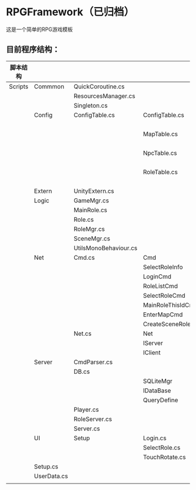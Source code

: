 # RPGFramework（已归档）
这是一个简单的RPG游戏模板
## 目前程序结构：

| 脚本结构 |  |  |  |  |
| ---- | ---- | ---- | ---- | ---- |
| Scripts  | Commmon | QuickCoroutine.cs |||
|  |  | ResourcesManager.cs |||
|  |  | Singleton.cs |||
|  | Config | ConfigTable.cs | ConfigTable.cs |ConfigTable|
|  |  |  |  | TableDatabase  |
|  |  |  | MapTable.cs | MapTable |
|  |  |  |  | MapDatabase |
|  |  |  | NpcTable.cs | NpcTable |
|  |  |  |  | NpcDatabase |
|  |  |  | RoleTable.cs | RoleTable |
|  |  |  |  | RoleDatabase |
|  | Extern | UnityExtern.cs |||
|  | Logic | GameMgr.cs |||
|  |  | MainRole.cs |||
|  |  | Role.cs |||
|  |  | RoleMgr.cs |||
|  |  | SceneMgr.cs |||
|  |  | UtilsMonoBehaviour.cs |||
|  | Net | Cmd.cs |Cmd||
|  |  ||SelectRoleInfo||
|  |  ||LoginCmd||
|  |  ||RoleListCmd||
|  |  ||SelectRoleCmd||
|  |  ||MainRoleThisIdCmd||
|  |  ||EnterMapCmd||
|  |  ||CreateSceneRole||
|  |  | Net.cs |Net||
|  |  ||IServer||
|  |  ||IClient||
|  | Server | CmdParser.cs |||
|  |  | DB.cs |||
|  |  ||SQLiteMgr||
|  |  ||IDataBase||
|  |  ||QueryDefine||
|  |  | Player.cs |||
|  |  | RoleServer.cs |||
|  |  | Server.cs |||
|  | UI | Setup | Login.cs ||
|  |  || SelectRole.cs ||
|  |  || TouchRotate.cs ||
|  | Setup.cs ||||
|  | UserData.cs ||||
|  |  ||||
